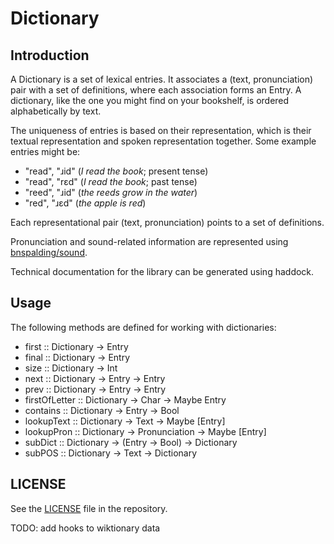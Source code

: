 # Dictionary

## Introduction
A Dictionary is a set of lexical entries. It associates a (text, pronunciation)
pair with a set of definitions, where each association forms an Entry. A
dictionary, like the one you might find on your bookshelf, is ordered
alphabetically by text.

The uniqueness of entries is based on their representation, which is their
textual representation and spoken representation together. Some example entries
might be:

- "read", "ɹid" (_I read the book_; present tense)
- "read", "rɛd" (_I read the book_; past tense)
- "reed", "ɹid" (_the reeds grow in the water_)
- "red",  "ɹɛd" (_the apple is red_)

Each representational pair (text, pronunciation) points to a set of definitions.

Pronunciation and sound-related information are represented using
[bnspalding/sound](https://github.com/bnspalding/sound).

Technical documentation for the library can be generated using haddock.

## Usage

The following methods are defined for working with dictionaries:

- first :: Dictionary -> Entry
- final :: Dictionary -> Entry
- size :: Dictionary -> Int
- next :: Dictionary -> Entry -> Entry
- prev :: Dictionary -> Entry -> Entry
- firstOfLetter :: Dictionary -> Char -> Maybe Entry
- contains :: Dictionary -> Entry -> Bool
- lookupText :: Dictionary -> Text -> Maybe [Entry]
- lookupPron :: Dictionary -> Pronunciation -> Maybe [Entry]
- subDict :: Dictionary -> (Entry -> Bool) -> Dictionary
- subPOS :: Dictionary -> Text -> Dictionary

## LICENSE

See the [LICENSE](https://github.com/bnspalding/dictionary/blob/master/LICENSE)
file in the repository.

TODO: add hooks to wiktionary data

